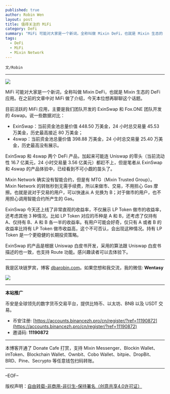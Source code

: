 ```yaml
---
published: true
author: Robin Wen
layout: post
title: 值得关注的 MiFi
category: DeFi
summary: "MiFi 可能对大家是一个新词，全称叫做 Mixin DeFi，也就是 Mixin 生态的 DeFi 应用。在之前的文章中对 MiFi 做了介绍，今天本位想再聊聊这个话题。ExinSwap 今天还上线了非常直观的收益率，不仅展示 LP Token 做市的收益率，还考虑其他 3 种情况。比如 LP Token 对应的币种是 A 和 B，还考虑了仅持有 A、仅持有 B、A 和 B 各一半的收益率。有用户可能会好奇，仅只有 A 或者 B 的收益率比持有 LP Token 做市收益高，这个不可否认，会出现这种情况。持有 LP Token 是一个更稳健的长期策略。ExinSwap 的产品是根据 Uniswap 白皮书开发，采用的算法跟 Uniswap 白皮书描述的也一致，也支持 Route 功能。感兴趣读者可以去体验下。"
tags:
  - DeFi
  - MiFi
  - Mixin Network
---
```


`文/Robin`

***

![](https://cdn.dbarobin.com/8e90niz.png)

MiFi 可能对大家是一个新词，全称叫做 Mixin DeFi，也就是 Mixin 生态的 DeFi 应用。在之前的文章中对 MiFi 做了介绍，今天本位想再聊聊这个话题。

目前活跃的 MiFi 应用，主要是我们团队开发的 ExinSwap 和 Fox.ONE 团队开发的 4swap。说一些数据对比：

* ExinSwap：当前资金池总量价值 448.50 万美金，24 小时总交易量 45.53 万美金，历史最高接近 80 万美金；
* 4swap：当前资金池总量价值 398.88 万美金，24 小时总交易量 25.40 万美金，历史最高没有展示。

ExinSwap 和 4swap 两个 DeFi 产品，加起来可能连 Uniswap 的零头（当前流动性 16.7 亿美元，24 小时交易量 3.56 亿美元）都赶不上，但是笔者从 ExinSwap 和 4swap 的产品体验中，已经看到不可小觑的苗头了。

Mixin Network 确实没有智能合约，但是有 MTG（Mixin Trusted Group）。Mixin Network 的转账秒到无需手续费，所以来做市、交易，不用担心 Gas 摩擦。也就是说对于交易的用户，可以快速从 A 兑换为 B；对于做市的用户，也不用担心调用智能合约所产生的 Gas。

ExinSwap 今天还上线了非常直观的收益率，不仅展示 LP Token 做市的收益率，还考虑其他 3 种情况。比如 LP Token 对应的币种是 A 和 B，还考虑了仅持有 A、仅持有 B、A 和 B 各一半的收益率。有用户可能会好奇，仅只有 A 或者 B 的收益率比持有 LP Token 做市收益高，这个不可否认，会出现这种情况。持有 LP Token 是一个更稳健的长期投资策略。

ExinSwap 的产品是根据 Uniswap 白皮书开发，采用的算法跟 Uniswap 白皮书描述的也一致，也支持 Route 功能。感兴趣读者可以去体验下。

***

我是区块链罗宾，博客 [dbarobin.com](https://dbarobin.com/)。如果您想和我交流，我的微信: **Wentasy**

![](https://cdn.dbarobin.com/v4yywe2.png)

***

**本站推广**

币安是全球领先的数字货币交易平台，提供比特币、以太坊、BNB 以及 USDT 交易。

* 币安注册: [https://accounts.binancezh.pro/cn/register/?ref=11190872](https://accounts.binancezh.pro/cn/register/?ref=11190872)
* 邀请码: **11190872**

***

本博客开通了 Donate Cafe 打赏，支持 Mixin Messenger、Blockin Wallet、imToken、Blockchain Wallet、Ownbit、Cobo Wallet、bitpie、DropBit、BRD、Pine、Secrypto 等任意钱包扫码转账。

<center>
    <div class="--donate-button"
         data-button-id="f8b9df0d-af9a-460d-8258-d3f435445075"
    ></div>
</center>

***

–EOF–

版权声明：[自由转载-非商用-非衍生-保持署名（创意共享4.0许可证）](http://creativecommons.org/licenses/by-nc-nd/4.0/deed.zh)